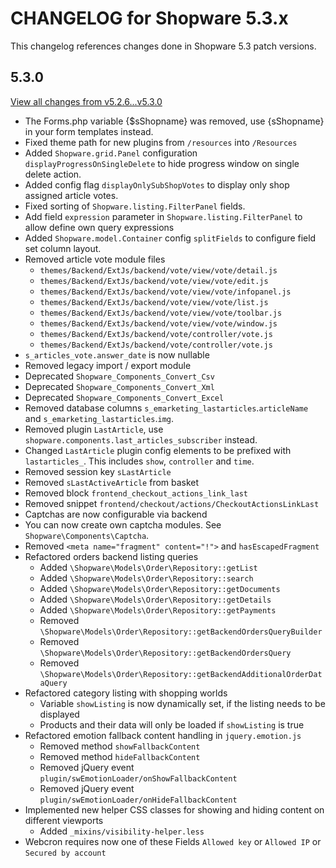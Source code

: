 # CHANGELOG for Shopware 5.3.x

This changelog references changes done in Shopware 5.3 patch versions.

## 5.3.0

[View all changes from v5.2.6...v5.3.0](https://github.com/shopware/shopware/compare/v5.2.6...v5.3.0)

* The Forms.php variable {$sShopname} was removed, use {sShopname} in your form templates instead.
* Fixed theme path for new plugins from `/resources` into `/Resources`
* Added `Shopware.grid.Panel` configuration `displayProgressOnSingleDelete` to hide progress window on single delete action.
* Added config flag `displayOnlySubShopVotes` to display only shop assigned article votes.
* Fixed sorting of `Shopware.listing.FilterPanel` fields.
* Add field `expression` parameter in `Shopware.listing.FilterPanel` to allow define own query expressions
* Added `Shopware.model.Container` config `splitFields` to configure field set column layout.
* Removed article vote module files
    * `themes/Backend/ExtJs/backend/vote/view/vote/detail.js`
    * `themes/Backend/ExtJs/backend/vote/view/vote/edit.js`
    * `themes/Backend/ExtJs/backend/vote/view/vote/infopanel.js`
    * `themes/Backend/ExtJs/backend/vote/view/vote/list.js`
    * `themes/Backend/ExtJs/backend/vote/view/vote/toolbar.js`
    * `themes/Backend/ExtJs/backend/vote/view/vote/window.js`
    * `themes/Backend/ExtJs/backend/vote/controller/vote.js`
    * `themes/Backend/ExtJs/backend/vote/controller/vote.js`
* `s_articles_vote.answer_date` is now nullable
* Removed legacy import / export module
* Deprecated `Shopware_Components_Convert_Csv`
* Deprecated `Shopware_Components_Convert_Xml`
* Deprecated `Shopware_Components_Convert_Excel`
* Removed database columns `s_emarketing_lastarticles`.`articleName` and `s_emarketing_lastarticles`.`img`.
* Removed plugin `LastArticle`, use `shopware.components.last_articles_subscriber` instead.
* Changed `LastArticle` plugin config elements to be prefixed with `lastarticles_`. This includes `show`, `controller` and `time`.
* Removed session key `sLastArticle`
* Removed `sLastActiveArticle` from basket
* Removed block `frontend_checkout_actions_link_last`
* Removed snippet `frontend/checkout/actions/CheckoutActionsLinkLast`
* Captchas are now configurable via backend
* You can now create own captcha modules. See `Shopware\Components\Captcha`.
* Removed `<meta name="fragment" content="!">` and `hasEscapedFragment`
* Refactored orders backend listing queries
    * Added `\Shopware\Models\Order\Repository::getList`
    * Added `\Shopware\Models\Order\Repository::search`
    * Added `\Shopware\Models\Order\Repository::getDocuments`
    * Added `\Shopware\Models\Order\Repository::getDetails`
    * Added `\Shopware\Models\Order\Repository::getPayments`
    * Removed `\Shopware\Models\Order\Repository::getBackendOrdersQueryBuilder`
    * Removed `\Shopware\Models\Order\Repository::getBackendOrdersQuery`
    * Removed `\Shopware\Models\Order\Repository::getBackendAdditionalOrderDataQuery`
* Refactored category listing with shopping worlds
    * Variable `showListing` is now dynamically set, if the listing needs to be displayed
    * Products and their data will only be loaded if `showListing` is true
* Refactored emotion fallback content handling in `jquery.emotion.js`
    * Removed method `showFallbackContent` 
    * Removed method `hideFallbackContent` 
    * Removed jQuery event `plugin/swEmotionLoader/onShowFallbackContent`
    * Removed jQuery event `plugin/swEmotionLoader/onHideFallbackContent`
* Implemented new helper CSS classes for showing and hiding content on different viewports 
    * Added `_mixins/visibility-helper.less`
* Webcron requires now one of these Fields `Allowed key` or `Allowed IP` or `Secured by account`

